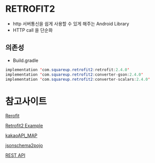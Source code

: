 # RETROFIT2

* http 서버통신을 쉽게 사용할 수 있게 해주는 Android Library
* HTTP call 을 단순화

## 의존성

* Build.gradle

```java
implementation 'com.squareup.retrofit2:retrofit:2.4.0'
implementation 'com.squareup.retrofit2:converter-gson:2.4.0'
implementation 'com.squareup.retrofit2:converter-scalars:2.4.0'
```





# 참고사이트

[Rerofit](https://square.github.io/retrofit/)

[Retrofit2 Example](https://falinrush.tistory.com/5)

[kakaoAPI_MAP](https://youngest-programming.tistory.com/163)

[jsonschema2pojo](http://www.jsonschema2pojo.org/)

[REST API](https://medium.com/@joycehong0524/android-studio-retrofit2-%EA%B8%B0%EB%B3%B8-%EC%82%AC%EC%9A%A9%EB%B2%95-retrofit-%EC%9D%98%EB%AC%B8%EC%A0%90-%ED%92%80%EC%96%B4%ED%97%A4%EC%B9%98%EA%B8%B0-%EC%8A%A4%EC%95%95-f150db436add)